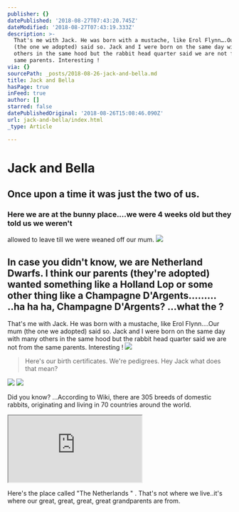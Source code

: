```yaml
---
publisher: {}
datePublished: '2018-08-27T07:43:20.745Z'
dateModified: '2018-08-27T07:43:19.333Z'
description: >-
  That's me with Jack. He was born with a mustache, like Erol Flynn….Our mum
  (the one we adopted) said so. Jack and I were born on the same day with many
  others in the same hood but the rabbit head quarter said we are not from the
  same parents. Interesting !
via: {}
sourcePath: _posts/2018-08-26-jack-and-bella.md
title: Jack and Bella
hasPage: true
inFeed: true
author: []
starred: false
datePublishedOriginal: '2018-08-26T15:08:46.090Z'
url: jack-and-bella/index.html
_type: Article

---
```

# Jack and Bella

## Once upon a time it was just the two of us.

### Here we are at the bunny place....we were 4 weeks old but they told us we weren't 
allowed to leave till we were weaned off our mum.
![](https://the-grid-user-content.s3-us-west-2.amazonaws.com/e217328a-d23a-4ce4-9042-e2c991afbdd4.jpg)

## In case you didn't know, we are Netherland Dwarfs. I think our parents (they're adopted) wanted something like a Holland Lop or some other thing like a Champagne D'Argents......... ..ha ha ha, Champagne D'Argents? ...what the ?

That's me with Jack. He was born with a mustache, like Erol Flynn....Our mum (the one we adopted) said so. Jack and I were born on the same day with many others in the same hood but the rabbit head quarter said we are not from the same parents. Interesting !
![](https://s3-us-west-2.amazonaws.com/the-grid-img/p/ee7ad85891a06d3c71e3cf2d7d4cdd362c720b48.jpg)

> Here's our birth certificates. We're pedigrees. Hey Jack what does that mean?

![](https://s3-us-west-2.amazonaws.com/the-grid-img/p/d107a6cf7d6367114ab2e2e1bf8a06af49da79ca.jpg)
![](https://imgflo.herokuapp.com/graph/2b2431f8e7ba7b0/0e7fde8d059a2e41d493313ee7a2c78d/croprotate.jpg?cropheight=689&cropwidth=1008&degrees=0&input=https%3A%2F%2Fs3-us-west-2.amazonaws.com%2Fthe-grid-img%2Fp%2F7aa64e1e1fca910b6635008593f628701668b332.jpg&x=0&y=31)

Did you know? ...According to Wiki, there are 305 breeds of domestic rabbits, originating and living in 70 countries around the world.

<iframe src="https://the-grid.github.io/ed-location/?latitude=51.83577752045248&amp;longitude=5.2734375&amp;zoom=3&amp;address=Netherlands" style=""></iframe>

Here's the place called "The Netherlands " . That's not where we live..it's where our great, great, great, great grandparents are from.